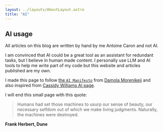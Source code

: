 ```yaml
---
layout: ../layouts/AboutLayout.astro
title: "AI"
---
```


## AI usage

All articles on this blog are written by hand by me Antoine Caron and not AI.

I am convinced that AI could be a great tool as an assistant for redundant tasks, but I believe in human made content.
I personally use LLM and AI tools to help me write part of my code but this website and articles published are my own.

I made this page to follow [the `AI Manifesto`](https://www.bydamo.la/p/ai-manifesto) from [Damola Morenikeji](https://www.damolamorenikeji.com/) and also inspired from [Cassidy Williams AI page](https://cassidoo.co/ai/).

I will end this small page with this quote:

> Humans had set those machines to usurp our sense of beauty, our necessary selfdom out of which we make living judgments. Naturally, the machines were destroyed.

**Frank Herbert, Dune**
